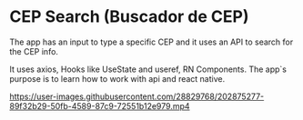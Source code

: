 # CEP Search (Buscador de CEP)

The app has an input to type a specific CEP and it uses an API to search for the CEP info.

It uses axios, Hooks like UseState and useref, RN Components.
The app`s purpose is to learn how to work with api and react native.


https://user-images.githubusercontent.com/28829768/202875277-89f32b29-50fb-4589-87c9-72551b12e979.mp4

